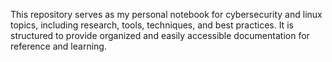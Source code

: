 This repository serves as my personal notebook for cybersecurity and linux topics, including research, tools, techniques, and best practices. It is structured to provide organized and easily accessible documentation for reference and learning.